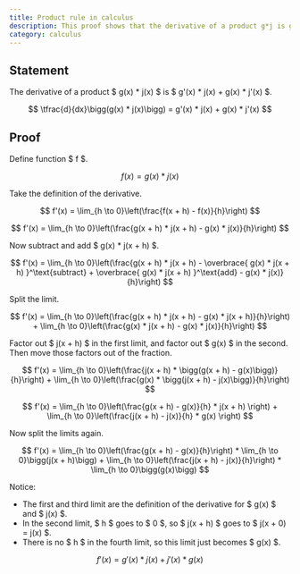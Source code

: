 ```yaml
---
title: Product rule in calculus
description: This proof shows that the derivative of a product g*j is g'*j + g*j'.
category: calculus
---
```


## Statement

The derivative of a product $ g(x) * j(x) $ is $ g'(x) * j(x) + g(x) * j'(x) $.

$$ \tfrac{d}{dx}\bigg(g(x) * j(x)\bigg) = g'(x) * j(x) + g(x) * j'(x) $$

## Proof

Define function $ f $.

$$ f(x) = g(x) * j(x) $$

Take the definition of the derivative.

$$ f'(x) = \lim_{h \to 0}\left(\frac{f(x + h) - f(x)}{h}\right) $$

$$ f'(x) = \lim_{h \to 0}\left(\frac{g(x + h) * j(x + h) - g(x) * j(x)}{h}\right) $$

Now subtract and add $ g(x) * j(x + h) $.

$$ f'(x) = \lim_{h \to 0}\left(\frac{g(x + h) * j(x + h) - \overbrace{ g(x) * j(x + h) }^\text{subtract} + \overbrace{ g(x) * j(x + h) }^\text{add} - g(x) * j(x)}{h}\right) $$

Split the limit.

$$ f'(x) = \lim_{h \to 0}\left(\frac{g(x + h) * j(x + h) - g(x) * j(x + h)}{h}\right) + \lim_{h \to 0}\left(\frac{g(x) * j(x + h) - g(x) * j(x)}{h}\right) $$

Factor out $ j(x + h) $ in the first limit, and factor out $ g(x) $ in the second. Then move those factors out of the fraction.

$$ f'(x) = \lim_{h \to 0}\left(\frac{j(x + h) * \bigg(g(x + h) - g(x)\bigg)}{h}\right) + \lim_{h \to 0}\left(\frac{g(x) * \bigg(j(x + h) -  j(x)\bigg)}{h}\right) $$

$$ f'(x) = \lim_{h \to 0}\left(\frac{g(x + h) - g(x)}{h} * j(x + h) \right) + \lim_{h \to 0}\left(\frac{j(x + h) -  j(x)}{h} * g(x) \right) $$

Now split the limits again.

$$ f'(x) = \lim_{h \to 0}\left(\frac{g(x + h) - g(x)}{h}\right) * \lim_{h \to 0}\bigg(j(x + h)\bigg) + \lim_{h \to 0}\left(\frac{j(x + h) -  j(x)}{h}\right) * \lim_{h \to 0}\bigg(g(x)\bigg) $$

Notice:

- The first and third limit are the definition of the derivative for $ g(x) $ and $ j(x) $.
- In the second limit, $ h $ goes to $ 0 $, so $ j(x + h) $ goes to $ j(x + 0) = j(x) $.
- There is no $ h $ in the fourth limit, so this limit just becomes $ g(x) $.

$$ f'(x) = g'(x) * j(x) + j'(x) * g(x) $$

